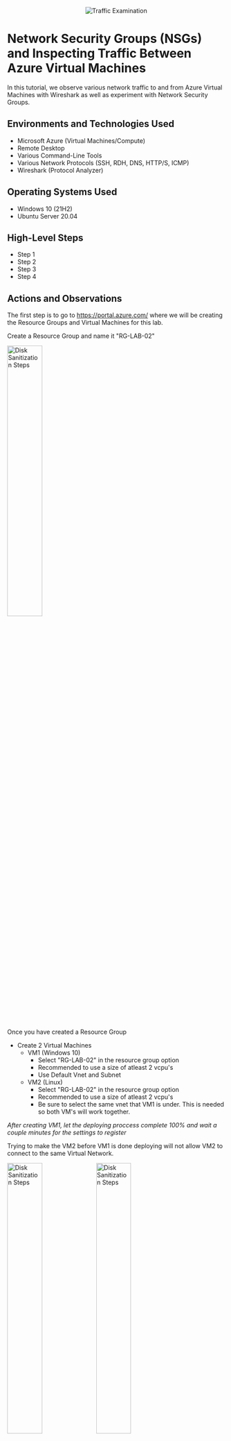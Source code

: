 <p align="center">
<img src="https://i.imgur.com/Ua7udoS.png" alt="Traffic Examination"/>
</p>

<h1>Network Security Groups (NSGs) and Inspecting Traffic Between Azure Virtual Machines</h1>
In this tutorial, we observe various network traffic to and from Azure Virtual Machines with Wireshark as well as experiment with Network Security Groups. <br />



<h2>Environments and Technologies Used</h2>

- Microsoft Azure (Virtual Machines/Compute)
- Remote Desktop
- Various Command-Line Tools
- Various Network Protocols (SSH, RDH, DNS, HTTP/S, ICMP)
- Wireshark (Protocol Analyzer)

<h2>Operating Systems Used </h2>

- Windows 10 (21H2)
- Ubuntu Server 20.04

<h2>High-Level Steps</h2>

- Step 1
- Step 2
- Step 3
- Step 4

<h2>Actions and Observations</h2>


The first step is to go to https://portal.azure.com/ where we will be creating the Resource Groups and Virtual Machines for this lab.

Create a Resource Group and name it "RG-LAB-02"
<p>
<img src="https://imgur.com/RcbzaSz.png" height="40%" width="40%" alt="Disk Sanitization Steps"/>

Once you have created a Resource Group
  - Create 2 Virtual Machines
     - VM1 (Windows 10)
        - Select "RG-LAB-02" in the resource group option
        - Recommended to use a size of atleast 2 vcpu's
        - Use Default Vnet and Subnet
     - VM2 (Linux)
         - Select "RG-LAB-02" in the resource group option
         - Recommended to use a size of atleast 2 vcpu's
         - Be sure to select the same vnet that VM1 is under. This is needed so both VM's will work together.

  *After creating VM1, let the deploying proccess complete 100% and wait a couple minutes for the settings to register*

Trying to make the VM2 before VM1 is done deploying will not allow VM2 to connect to the same Virtual Network.

<img src="https://imgur.com/b0ZRcva.png" height="40%" width="40%" alt="Disk Sanitization Steps"/>
<img src="https://imgur.com/MEkL9xP.png" height="40%" width="40%" alt="Disk Sanitization Steps"/>
<img src="https://imgur.com/xc7DqO2.png" height="40%" width="40%" alt="Disk Sanitization Steps"/>

The next step is to login to the VM1 virtual machine. 
  - Open the Remote Desktop Connection application
  - Find the public IP address for VM1 on the Azure website and copy
  - Paste the IP address into RDC
  - Login with the credentials you used to create the Virtual Machine.

<img src="https://imgur.com/suJvZVg.png" height="40%" width="40%" alt="Disk Sanitization Steps"/>
<img src="https://imgur.com/696SrEc.png" height="40%" width="40%" alt="Disk Sanitization Steps"/>
<img src="https://imgur.com/cw4RXzG.png" height="20%" width="20%" alt="Disk Sanitization Steps"/>

Once logged in to VM1
  - Search for Wireshark on the web
  - Download the "Windows x64 Installer" version
  - Once file is downloaded, open the file and go through the installation process

<img src="https://imgur.com/X1yJwJg.png" height="40%" width="40%" alt="Disk Sanitization Steps"/>
<img src="https://imgur.com/Grd8jmO.png" height="40%" width="40%" alt="Disk Sanitization Steps"/>
<img src="https://imgur.com/NvtT8bl.png" height="40%" width="40%" alt="Disk Sanitization Steps"/>

Open Wireshark. at the top left corner you will see a blue fin and you will click on it.

Under you will see green line where you will type "icmp" to filter the traffic.

ICMP is the protocol that ping uses. We are trying to test the connectivity between VM1 and VM2.

<img src="https://imgur.com/rh4ZmGl.png" height="40%" width="40%" alt="Disk Sanitization Steps"/>

In order to ping VM2
  - Go to the Azure Portal and go to VM2's page where you will look for VM2's Private IP Address
  - Copy The Private IP address
  - Go back to VM1
  - Open "Powershell ISE"
  - type the command "ping 10.0.0.5"
  - You will see a list of Echo (ping) requests and replies

<img src="https://imgur.com/HqTYoAd.png" height="40%" width="40%" alt="Disk Sanitization Steps"/>
<img src="https://imgur.com/3ssP86Y.png" height="80%" width="80%" alt="Disk Sanitization Steps"/>

Next you want to create a perpetual ping for VM2
  - type in the command "ping 10.0.0.5 -t"
  - if successful you will see a long continous ping of VM2

<img src="https://imgur.com/fHqk7QN.png" height="80%" width="80%" alt="Disk Sanitization Steps"/>

Going back to the Azure Portal
  - Search for Netwrok Security Groups
  - Go to VM2 nsg
  - Go to Inbound Security Rules
  - Select Add
  - On the right you will create a rule
      - Select the ICMP protocol
      - Select the Deny action
      - Prioritize it how you'd like, in this lab I made it so it would be prioritized first
      - You can give it any name you choose
  - Save

<img src="https://imgur.com/9TWD9Kf.png" height="80%" width="80%" alt="Disk Sanitization Steps"/>

Going back to the VM1 you will observe that all the request have timed out. We essentially created a firewall to block any traffic from the ping of VM2.

<img src="https://imgur.com/YBx07gG.png" height="40%" width="40%" alt="Disk Sanitization Steps"/>

To unblock the traffic
  - Go back to Network Security Groups -> VM2 nsg
  - Inbound Security Rules
  - Click on the rule you just made
  - Adjust the action to now "Allow"
  - Save

<img src="https://imgur.com/A2JAxHt.png" height="40%" width="40%" alt="Disk Sanitization Steps"/>

After the rule goes into effect, you will observe that all traffic has resumed.

<img src="https://imgur.com/sbCf2Gm.png" height="40%" width="40%" alt="Disk Sanitization Steps"/>
<img src=".png" height="40%" width="40%" alt="Disk Sanitization Steps"/>
</p>
<p>
